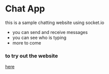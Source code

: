 # Chat App
this is a sample chatting website using socket.io

* you can send and receive messages
* you can see who is typing 
* more to come

### to try out the website 
[here](https://chat-mo.herokuapp.com/)

